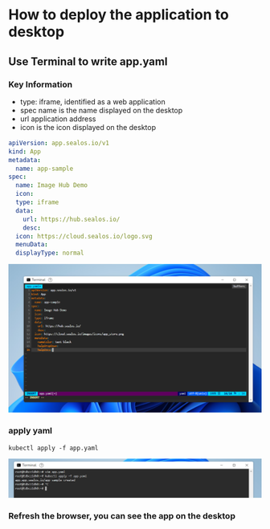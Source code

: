 # How to deploy the application to desktop

## Use Terminal to write app.yaml

### Key Information

- type: iframe, identified as a web application
- spec name is the name displayed on the desktop
- url application address
- icon is the icon displayed on the desktop

```yaml
apiVersion: app.sealos.io/v1
kind: App
metadata:
  name: app-sample
spec:
  name: Image Hub Demo
  icon:
  type: iframe
  data:
    url: https://hub.sealos.io/
    desc:
  icon: https://cloud.sealos.io/logo.svg
  menuData:
  displayType: normal
```

![appyaml.png](./images/app-yaml.png)

### apply yaml

```
kubectl apply -f app.yaml
```

![apply](./images/app-apply-command.png)

### Refresh the browser, you can see the app on the desktop
